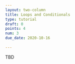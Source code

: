 ```yaml
---
layout: two-column
title: Loops and Conditionals
type: tutorial
draft: 0
points: 4
num: 3
due_date: 2020-10-16
    
---
```

TBD